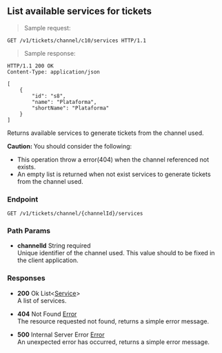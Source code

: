 
## List available services for tickets

> Sample request:

```http
GET /v1/tickets/channel/c10/services HTTP/1.1
```

> Sample response:

```http
HTTP/1.1 200 OK
Content-Type: application/json

[
    {
        "id": "s8",
        "name": "Plataforma",
        "shortName": "Plataforma"
    }
]
```

Returns available services to generate tickets from the channel used.

<aside class="warning">
<strong>Caution: </strong> You should consider the following:
<ul>
    <li>This operation throw a error(404) when the channel referenced not exists.</li>
    <li>An empty list is returned when not exist services to generate tickets from the channel used.</li>
<ul>
</aside>

### Endpoint

`GET /v1/tickets/channel/{channelId}/services`

### Path Params

* **channelId** <span class="param-type">String</span> <span class="required-param">required</span><br>
Unique identifier of the channel used. This value should to be fixed in the client application.

### Responses

* **200** <span class="verb-description">Ok</span> <span class="param-type">List\<[Service](#service)\></span><br>
A list of services.

* **404** <span class="verb-description">Not Found</span> <span class="param-type">[Error](#error)</span><br>
The resource requested not found, returns a simple error message.

* **500** <span class="verb-description">Internal Server Error</span> <span class="param-type">[Error](#error)</span><br>
An unexpected error has occurred, returns a simple error message.
